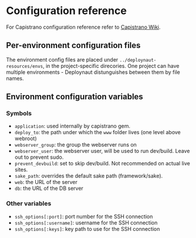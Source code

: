 # Configuration reference

For Capistrano configuration reference refer to [Capistrano Wiki](https://github.com/capistrano/capistrano/wiki/2.x-Significant-Configuration-Variables).

## Per-environment configuration files

The environment config files are placed under `../deploynaut-resources/envs`, in the project-specific direcories. One project can have multiple environments - Deploynaut distunguishes between them by file names.

## Environment configuration variables

### Symbols

* `application`: used internally by capistrano gem.
* `deploy_to`: the path under which the `www` folder lives (one level above webroot)
* `webserver_group`: the group the webserver runs on
* `webserver_user`: the webserver user, will be used to run dev/build. Leave out to prevent sudo.
* `prevent_devbuild`: set to skip dev/build. Not recommended on actual live sites.
* `sake_path`: overrides the default sake path (framework/sake).
* `web`: the URL of the server
* `db`: the URL of the DB server

### Other variables

* `ssh_options[:port]`: port number for the SSH connection
* `ssh_options[:username]`: username for the SSH connection
* `ssh_options[:keys]`: key path to use for the SSH connection
